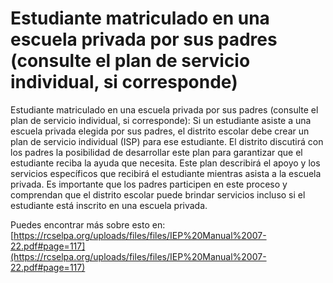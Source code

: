 # Estudiante matriculado en una escuela privada por sus padres (consulte el plan de servicio individual, si corresponde)
Estudiante matriculado en una escuela privada por sus padres (consulte el plan de servicio individual, si corresponde): Si un estudiante asiste a una escuela privada elegida por sus padres, el distrito escolar debe crear un plan de servicio individual (ISP) para ese estudiante. El distrito discutirá con los padres la posibilidad de desarrollar este plan para garantizar que el estudiante reciba la ayuda que necesita. Este plan describirá el apoyo y los servicios específicos que recibirá el estudiante mientras asista a la escuela privada. Es importante que los padres participen en este proceso y comprendan que el distrito escolar puede brindar servicios incluso si el estudiante está inscrito en una escuela privada.

Puedes encontrar más sobre esto en: [https://rcselpa.org/uploads/files/files/IEP%20Manual%2007-22.pdf#page=117](https://rcselpa.org/uploads/files/files/IEP%20Manual%2007-22.pdf#page=117)
